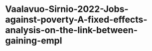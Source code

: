 # Vaalavuo-Sirnio-2022-Jobs-against-poverty-A-fixed-effects-analysis-on-the-link-between-gaining-empl